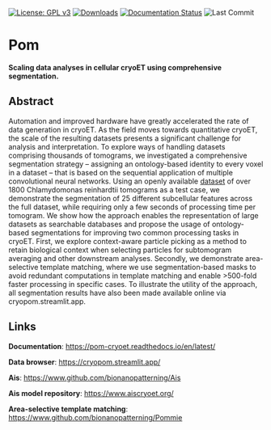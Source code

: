 [![License: GPL v3](https://img.shields.io/badge/License-GPLv3-blue.svg)](https://github.com/bionanopatterning/Pom/blob/main/Pom/license.txt)
[![Downloads](https://img.shields.io/pypi/dm/Pom-cryoET)](https://pypi.org/project/Pom-cryoET/)
[![Documentation Status](https://readthedocs.org/projects/pom-cryoet/badge/?version=latest)](https://pom-cryoet.readthedocs.io/en/latest/?badge=latest)
![Last Commit](https://img.shields.io/github/last-commit/bionanopatterning/Pom)

# Pom

**Scaling data analyses in cellular cryoET using comprehensive segmentation.**  

## Abstract

Automation and improved hardware have greatly accelerated the rate of data generation in cryoET. As the field moves towards quantitative cryoET, the scale of the resulting datasets presents a significant challenge for analysis and interpretation. To explore ways of handling datasets comprising thousands of tomograms, we investigated a comprehensive segmentation strategy – assigning an ontology-based identity to every voxel in a dataset – that is based on the sequential application of multiple convolutional neural networks. Using an openly available [dataset](https://cryoetdataportal.czscience.com/datasets/10302) of over 1800 Chlamydomonas reinhardtii tomograms as a test case, we demonstrate the segmentation of 25 different subcellular features across the full dataset, while requiring only a few seconds of processing time per tomogram. We show how the approach enables the representation of large datasets as searchable databases and propose the usage of ontology-based segmentations for improving two common processing tasks in cryoET. First, we explore context-aware particle picking as a method to retain biological context when selecting particles for subtomogram averaging and other downstream analyses. Secondly, we demonstrate area-selective template matching, where we use segmentation-based masks to avoid redundant computations in template matching and enable >500-fold faster processing in specific cases. To illustrate the utility of the approach, all segmentation results have also been made available online via cryopom.streamlit.app.

## Links

**Documentation**: https://pom-cryoet.readthedocs.io/en/latest/

**Data browser**: https://cryopom.streamlit.app/

**Ais**: https://www.github.com/bionanopatterning/Ais

**Ais model repository**: https://www.aiscryoet.org/

**Area-selective template matching**: https://www.github.com/bionanopatterning/Pommie

